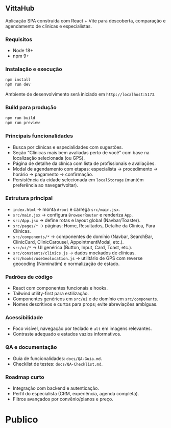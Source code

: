 ## VittaHub

Aplicação SPA construída com React + Vite para descoberta, comparação e agendamento de clínicas e especialistas.

### Requisitos

- Node 18+
- npm 9+

### Instalação e execução

```bash
npm install
npm run dev
```

Ambiente de desenvolvimento será iniciado em `http://localhost:5173`.

### Build para produção

```bash
npm run build
npm run preview
```

### Principais funcionalidades

- Busca por clínicas e especialidades com sugestões.
- Seção “Clínicas mais bem avaliadas perto de você” com base na localização selecionada (ou GPS).
- Página de detalhe da clínica com lista de profissionais e avaliações.
- Modal de agendamento com etapas: especialista → procedimento → horário → pagamento → confirmação.
- Persistência da cidade selecionada em `localStorage` (mantém preferência ao navegar/voltar).

### Estrutura principal

- `index.html` → monta `#root` e carrega `src/main.jsx`.
- `src/main.jsx` → configura `BrowserRouter` e renderiza `App`.
- `src/App.jsx` → define rotas e layout global (Navbar/Toaster).
- `src/pages/*` → páginas: Home, Resultados, Detalhe da Clínica, Para Clínicas.
- `src/components/*` → componentes de domínio (Navbar, SearchBar, ClinicCard, ClinicCarousel, AppointmentModal, etc.).
- `src/ui/*` → UI genérica (Button, Input, Card, Toast, etc.).
- `src/constants/clinics.js` → dados mockados de clínicas.
- `src/hooks/useGeolocation.js` → utilitário de GPS com reverse geocoding (Nominatim) e normalização de estado.

### Padrões de código

- React com componentes funcionais e hooks.
- Tailwind utility-first para estilização.
- Componentes genéricos em `src/ui` e de domínio em `src/components`.
- Nomes descritivos e curtos para props; evite abreviações ambíguas.

### Acessibilidade

- Foco visível, navegação por teclado e `alt` em imagens relevantes.
- Contraste adequado e estados vazios informativos.

### QA e documentação

- Guia de funcionalidades: `docs/QA-Guia.md`.
- Checklist de testes: `docs/QA-Checklist.md`.

### Roadmap curto

- Integração com backend e autenticação.
- Perfil do especialista (CRM, experiência, agenda completa).
- Filtros avançados por convênio/planos e preço.
# Publico
